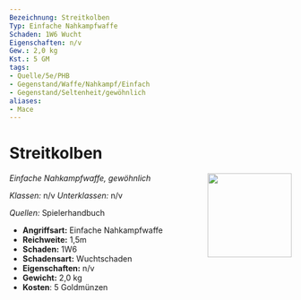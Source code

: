 ```yaml
---
Bezeichnung: Streitkolben
Typ: Einfache Nahkampfwaffe
Schaden: 1W6 Wucht
Eigenschaften: n/v
Gew.: 2,0 kg
Kst.: 5 GM
tags:
- Quelle/5e/PHB
- Gegenstand/Waffe/Nahkampf/Einfach
- Gegenstand/Seltenheit/gewöhnlich
aliases:
- Mace
---
```

# Streitkolben
*Einfache Nahkampfwaffe, gewöhnlich*
<img src="Symbolik/Gegenstände.webp" align="right" width="150">

_Klassen:_ n/v 
_Unterklassen:_  n/v

_Quellen:_ Spielerhandbuch

- **Angriffsart:** Einfache Nahkampfwaffe
- **Reichweite:** 1,5m
- **Schaden:** 1W6
- **Schadensart:** Wuchtschaden
- **Eigenschaften:** n/v
- **Gewicht:** 2,0 kg
- **Kosten**: 5 Goldmünzen